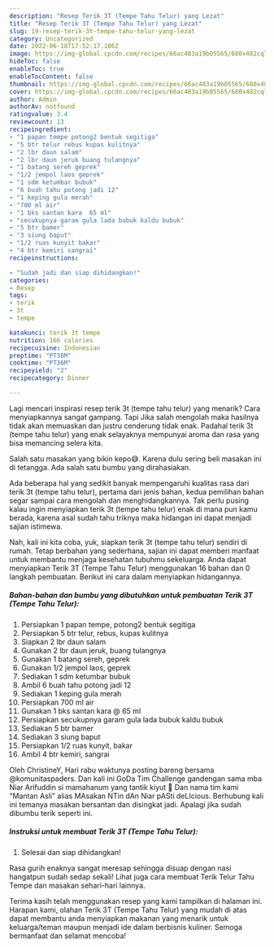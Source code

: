 ```yaml
---
description: "Resep Terik 3T (Tempe Tahu Telur) yang Lezat"
title: "Resep Terik 3T (Tempe Tahu Telur) yang Lezat"
slug: 19-resep-terik-3t-tempe-tahu-telur-yang-lezat
category: Uncategorized
date: 2022-06-18T17:52:17.106Z
image: https://img-global.cpcdn.com/recipes/66ac483a19b05565/680x482cq70/terik-3t-tempe-tahu-telur-foto-resep-utama.jpg
hideToc: false
enableToc: true
enableTocContent: false
thumbnail: https://img-global.cpcdn.com/recipes/66ac483a19b05565/680x482cq70/terik-3t-tempe-tahu-telur-foto-resep-utama.jpg
cover: https://img-global.cpcdn.com/recipes/66ac483a19b05565/680x482cq70/terik-3t-tempe-tahu-telur-foto-resep-utama.jpg
author: Admin
authorAv: notfound
ratingvalue: 3.4
reviewcount: 13
recipeingredient:
- "1 papan tempe potong2 bentuk segitiga"
- "5 btr telur rebus kupas kulitnya"
- "2 lbr daun salam"
- "2 lbr daun jeruk buang tulangnya"
- "1 batang sereh geprek"
- "1/2 jempol laos geprek"
- "1 sdm ketumbar bubuk"
- "6 buah tahu potong jadi 12"
- "1 keping gula merah"
- "700 ml air"
- "1 bks santan kara  65 ml"
- "secukupnya garam gula lada bubuk kaldu bubuk"
- "5 btr bamer"
- "3 siung baput"
- "1/2 ruas kunyit bakar"
- "4 btr kemiri sangrai"
recipeinstructions:

- "Sudah jadi dan siap dihidangkan!"
categories:
- Resep
tags:
- terik
- 3t
- tempe

katakunci: terik 3t tempe 
nutrition: 166 calories
recipecuisine: Indonesian
preptime: "PT38M"
cooktime: "PT36M"
recipeyield: "2"
recipecategory: Dinner

---
```



Lagi mencari inspirasi resep terik 3t (tempe tahu telur) yang menarik? Cara menyiapkannya sangat gampang. Tapi Jika salah mengolah maka hasilnya tidak akan memuaskan dan justru cenderung tidak enak. Padahal terik 3t (tempe tahu telur) yang enak selayaknya mempunyai aroma dan rasa yang bisa memancing selera kita.


Salah satu masakan yang bikin kepo😅. Karena dulu sering beli masakan ini di tetangga. Ada salah satu bumbu yang dirahasiakan.

Ada beberapa hal yang sedikit banyak mempengaruhi kualitas rasa dari terik 3t (tempe tahu telur), pertama dari jenis bahan, kedua pemilihan bahan segar sampai cara mengolah dan menghidangkannya. Tak perlu pusing kalau ingin menyiapkan terik 3t (tempe tahu telur) enak di mana pun kamu berada, karena asal sudah tahu triknya maka hidangan ini dapat menjadi sajian istimewa.


Nah, kali ini kita coba, yuk, siapkan terik 3t (tempe tahu telur) sendiri di rumah. Tetap berbahan yang sederhana, sajian ini dapat memberi manfaat untuk membantu menjaga kesehatan tubuhmu sekeluarga. Anda dapat menyiapkan Terik 3T (Tempe Tahu Telur) menggunakan 16 bahan dan 0 langkah pembuatan. Berikut ini cara dalam menyiapkan hidangannya.

<!--inarticleads1-->

##### Bahan-bahan dan bumbu yang dibutuhkan untuk pembuatan Terik 3T (Tempe Tahu Telur):

1. Persiapkan 1 papan tempe, potong2 bentuk segitiga
1. Persiapkan 5 btr telur, rebus, kupas kulitnya
1. Siapkan 2 lbr daun salam
1. Gunakan 2 lbr daun jeruk, buang tulangnya
1. Gunakan 1 batang sereh, geprek
1. Gunakan 1/2 jempol laos, geprek
1. Sediakan 1 sdm ketumbar bubuk
1. Ambil 6 buah tahu potong jadi 12
1. Sediakan 1 keping gula merah
1. Persiapkan 700 ml air
1. Gunakan 1 bks santan kara @ 65 ml
1. Persiapkan secukupnya garam gula lada bubuk kaldu bubuk
1. Sediakan 5 btr bamer
1. Sediakan 3 siung baput
1. Persiapkan 1/2 ruas kunyit, bakar
1. Ambil 4 btr kemiri, sangrai


Oleh ChristineY, Hari rabu waktunya posting bareng bersama @komunitaspaders. Dan kali ini GoDa Tim Challenge gandengan sama mba Niar Arifuddin si mamahanum yang tantik kiyut 🥰 Dan nama tim kami &#34;Mantan Asli&#34; alias MAsakan NTin dAn Niar pASti deLIcious. Berhubung kali ini temanya masakan bersantan dan disingkat jadi. Apalagi jika sudah dibumbu terik seperti ini. 

<!--inarticleads2-->

##### Instruksi untuk membuat Terik 3T (Tempe Tahu Telur):


1. Selesai dan siap dihidangkan!

Rasa gurih enaknya sangat meresap sehingga disuap dengan nasi hangatpun sudah sedap sekali! Lihat juga cara membuat Terik Telur Tahu Tempe dan masakan sehari-hari lainnya. 

Terima kasih telah menggunakan resep yang kami tampilkan di halaman ini. Harapan kami, olahan Terik 3T (Tempe Tahu Telur) yang mudah di atas dapat membantu anda menyiapkan makanan yang menarik untuk keluarga/teman maupun menjadi ide dalam berbisnis kuliner. Semoga bermanfaat dan selamat mencoba!
